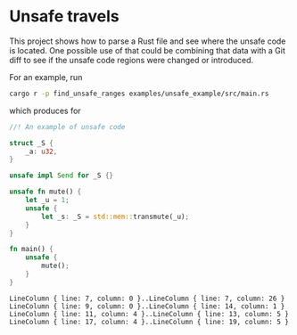 # Unsafe travels

This project shows how to parse a Rust file and see where the unsafe code is located.
One possible use of that could be combining that data with a Git diff to see if
the unsafe code regions were changed or introduced.

For an example, run

```sh
cargo r -p find_unsafe_ranges examples/unsafe_example/src/main.rs
```

which produces for

```rust
//! An example of unsafe code

struct _S {
    _a: u32,
}

unsafe impl Send for _S {}

unsafe fn mute() {
    let _u = 1;
    unsafe {
        let _s: _S = std::mem::transmute(_u);
    }
}

fn main() {
    unsafe {
        mute();
    }
}
```

```
LineColumn { line: 7, column: 0 }..LineColumn { line: 7, column: 26 }
LineColumn { line: 9, column: 0 }..LineColumn { line: 14, column: 1 }
LineColumn { line: 11, column: 4 }..LineColumn { line: 13, column: 5 }
LineColumn { line: 17, column: 4 }..LineColumn { line: 19, column: 5 }
```
